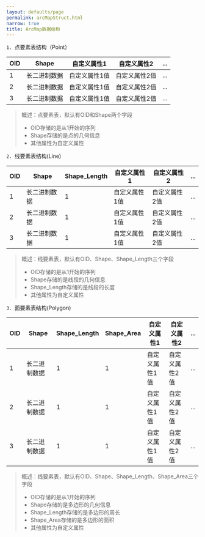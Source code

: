 ```yaml
---
layout: defaults/page
permalink: arcMapStruct.html
narrow: true
title: ArcMap数据结构
---
```


`1. `点要素表结构（Point）

| OID | Shape  |自定义属性1  | 自定义属性2  | ... |
|-----|--------|--------------|------------|-----|
| 1   | 长二进制数据 | 自定义属性1值 | 自定义属性2值 | ... |
| 2   | 长二进制数据 | 自定义属性1值 | 自定义属性2值 | ... |
| 3   | 长二进制数据 | 自定义属性1值 | 自定义属性2值 | ... |

>概述：点要素表，默认有OID和Shape两个字段  
>+ OID存储的是从1开始的序列    
>+ Shape存储的是点的几何信息  
>+ 其他属性为自定义属性

`2. `线要素表结构(Line)

| OID | Shape  | Shape_Length |自定义属性1  | 自定义属性2  | ... |
|-----|--------|--------------|-----|-----|-----|
| 1   | 长二进制数据 | 1            | 自定义属性1值 | 自定义属性2值 | ... |
| 2   | 长二进制数据 | 1            | 自定义属性1值 | 自定义属性2值 | ... |
| 3   | 长二进制数据 | 1            |  自定义属性1值 | 自定义属性2值 | ... |

>概述：线要素表，默认有OID、Shape、Shape_Length三个字段  
>+ OID存储的是从1开始的序列  
>+ Shape存储的是线段的几何信息  
>+ Shape_Length存储的是线段的长度  
>+ 其他属性为自定义属性

`3. `面要素表结构(Polygon)

| OID | Shape  | Shape_Length | Shape_Area |自定义属性1  | 自定义属性2  | ... |
|-----|--------|--------------|------------|-----|-----|-----|
| 1   | 长二进制数据 | 1            | 1          | 自定义属性1值 | 自定义属性2值 | ... |
| 2   | 长二进制数据 | 1            | 1          | 自定义属性1值 | 自定义属性2值 | ... |
| 3   | 长二进制数据 | 1            | 1          | 自定义属性1值 | 自定义属性2值 | ... |

>概述：线要素表，默认有OID、Shape、Shape_Length、Shape_Area三个字段  
>+ OID存储的是从1开始的序列    
>+ Shape存储的是多边形的几何信息    
>+ Shape_Length存储的是多边形的周长    
>+ Shape_Area存储的是多边形的面积  
>+ 其他属性为自定义属性